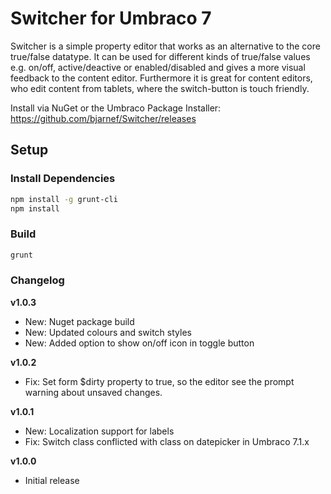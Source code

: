 # Switcher for Umbraco 7

Switcher is a simple property editor that works as an alternative to the core true/false datatype.
It can be used for different kinds of true/false values e.g. on/off, active/deactive or enabled/disabled and gives a more visual feedback to the content editor. Furthermore it is great for content editors, who edit content from tablets, where the switch-button is touch friendly.

Install via NuGet or the Umbraco Package Installer: https://github.com/bjarnef/Switcher/releases

## Setup

### Install Dependencies

```bash
npm install -g grunt-cli
npm install
```

### Build

```bash
grunt
```

### Changelog

**v1.0.3**
- New: Nuget package build
- New: Updated colours and switch styles
- New: Added option to show on/off icon in toggle button

**v1.0.2**
- Fix: Set form $dirty property to true, so the editor see the prompt warning about unsaved changes.

**v1.0.1**
- New: Localization support for labels
- Fix: Switch class conflicted with class on datepicker in Umbraco 7.1.x

**v1.0.0**
- Initial release